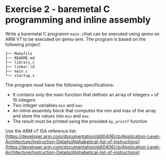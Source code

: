 # Exercise 2 - baremetal C programming and inline assembly

Write a baremetal C programm `main.c`that can be executed using qemu on ARM V7 to be executed on qemu-arm. The program is based on the following project:

```
├── Makefile
├── README.md
├── library.c
├── linker.ld
├── main.c
└── startup.s
```

The program must have the following specifications:

* It contains only the main function that defines an array of integers `v` of 10 integers
* Two integer variables `min` and `max`
* An inline assembly block that computes the min and max of the array and store the values into `min` and `max`
* The result must be printed using the provided  `my_printf` function


Use the ARM v7 ISA reference list: [https://developer.arm.com/documentation/ddi0406/cb/Application-Level-Architecture/Instruction-Details/Alphabetical-list-of-instructions](https://developer.arm.com/documentation/ddi0406/cb/Application-Level-Architecture/Instruction-Details/Alphabetical-list-of-instructions)